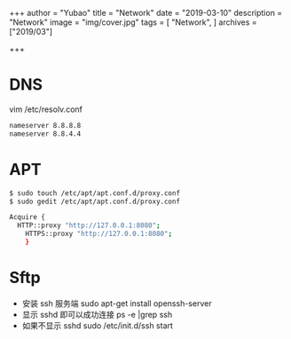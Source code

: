 +++
author = "Yubao"
title = "Network"
date = "2019-03-10"
description = "Network"
image = "img/cover.jpg"
tags = [
    "Network",
]
archives = ["2019/03"]

+++

# DNS

vim /etc/resolv.conf

```sh
nameserver 8.8.8.8
nameserver 8.8.4.4
```


# APT

```sh
$ sudo touch /etc/apt/apt.conf.d/proxy.conf
$ sudo gedit /etc/apt/apt.conf.d/proxy.conf
```

```sh
Acquire {
  HTTP::proxy "http://127.0.0.1:8080";
    HTTPS::proxy "http://127.0.0.1:8080";
    }
```

# Sftp

- 安装 ssh 服务端
sudo apt-get install openssh-server
- 显示 sshd 即可以成功连接
ps -e |grep ssh
- 如果不显示 sshd
sudo /etc/init.d/ssh start

